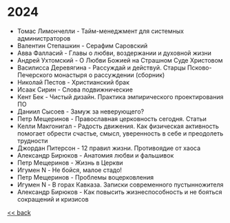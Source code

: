 # 2024

- Томас Лимончелли - Тайм-менеджмент для системных администраторов
- Валентин Степашкин - Серафим Саровский
- Авва Фалласий - Главы о любви, воздержании и духовной жизни
- Андрей Ухтомский - О Любви Божией на Страшном Суде Христовом
- Василисса Деревягина - Рассуждай и действуй. Старцы Псково-Печерского монастыря о рассуждении (сборник)
- Николай Пестов - Христианский брак
- Исаак Сирин - Слова подвижнические
- Кент Бек - Чистый дизайн. Практика эмпирического проектирования ПО
- Даниил Сысоев - Замуж за неверующего?
- Петр Мещеринов - Православная церковность сегодня. Статьи
- Келли Макгонигал - Радость движения. Как физическая активность помогает обрести счастье, смысл, уверенность в себе и преодолеть трудности
- Джордан Питерсон - 12 правил жизни. Противоядие от хаоса
- Александр Бирюков - Анатомия любви и фальшивок
- Петр Мещеринов - Жизнь в Церкви
- Игумен N - Не бойся, малое стадо!
- Петр Мещеринов - Проблемы воцерковления
- Игумен N - В горах Кавказа. Записки современного пустынножителя
- Александр Бирюков - Как повысить жизнеспособность и не бояться сокращений и кризисов

[<< back](README.md)
